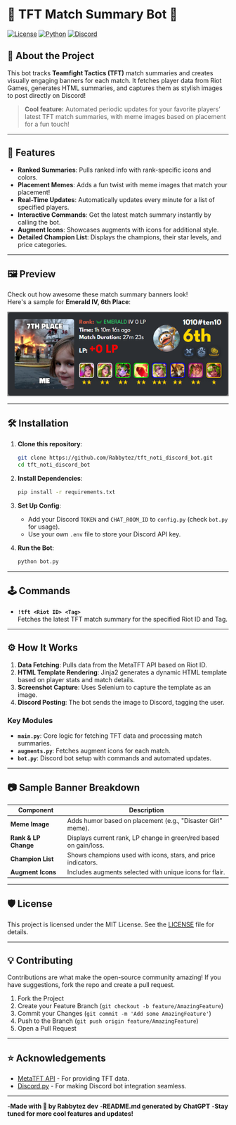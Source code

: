 
# 🌟 TFT Match Summary Bot 🌟

[![License](https://img.shields.io/badge/license-MIT-blue.svg)](https://opensource.org/licenses/MIT)
[![Python](https://img.shields.io/badge/python-3.8%2B-blue)](https://www.python.org/)
[![Discord](https://img.shields.io/badge/discord.js-v1.0-lightgrey)](https://discordpy.readthedocs.io/)

## 🚀 About the Project
This bot tracks **Teamfight Tactics (TFT)** match summaries and creates visually engaging banners for each match. It fetches player data from Riot Games, generates HTML summaries, and captures them as stylish images to post directly on Discord! 

> **Cool feature:** Automated periodic updates for your favorite players’ latest TFT match summaries, with meme images based on placement for a fun touch!

---

## 🌈 Features
- **Ranked Summaries**: Pulls ranked info with rank-specific icons and colors.
- **Placement Memes**: Adds a fun twist with meme images that match your placement!
- **Real-Time Updates**: Automatically updates every minute for a list of specified players.
- **Interactive Commands**: Get the latest match summary instantly by calling the bot.
- **Augment Icons**: Showcases augments with icons for additional style.
- **Detailed Champion List**: Displays the champions, their star levels, and price categories.

---

## 🖼️ Preview
Check out how awesome these match summary banners look!  
Here's a sample for **Emerald IV, 6th Place**:

![Match Summary Banner](match_summary_banner_BK2bew-gJ8LYl2K5WUekMhQz_6sKhxHSnJCggFcLvDH9p0Fmv3vJsm5_Ev1vESJr7UVEKTofh57ayQ.png)

---

## 🛠️ Installation

1. **Clone this repository**:
    ```bash
    git clone https://github.com/Rabbytez/tft_noti_discord_bot.git
    cd tft_noti_discord_bot
    ```

2. **Install Dependencies**:
    ```bash
    pip install -r requirements.txt
    ```

3. **Set Up Config**:
    - Add your Discord `TOKEN` and `CHAT_ROOM_ID` to `config.py` (check `bot.py` for usage).
    - Use your own `.env` file to store your Discord API key.

4. **Run the Bot**:
    ```bash
    python bot.py
    ```

---

## 🕹️ Commands

- **`!tft <Riot ID> <Tag>`**  
  Fetches the latest TFT match summary for the specified Riot ID and Tag.

---

## ⚙️ How It Works

1. **Data Fetching**: Pulls data from the MetaTFT API based on Riot ID.
2. **HTML Template Rendering**: Jinja2 generates a dynamic HTML template based on player stats and match details.
3. **Screenshot Capture**: Uses Selenium to capture the template as an image.
4. **Discord Posting**: The bot sends the image to Discord, tagging the user.

### Key Modules

- **`main.py`**: Core logic for fetching TFT data and processing match summaries.
- **`augments.py`**: Fetches augment icons for each match.
- **`bot.py`**: Discord bot setup with commands and automated updates.

---

## 📷 Sample Banner Breakdown

| **Component**         | **Description**                                              |
|-----------------------|--------------------------------------------------------------|
| **Meme Image**        | Adds humor based on placement (e.g., "Disaster Girl" meme).  |
| **Rank & LP Change**  | Displays current rank, LP change in green/red based on gain/loss. |
| **Champion List**     | Shows champions used with icons, stars, and price indicators. |
| **Augment Icons**     | Includes augments selected with unique icons for flair.      |

---

## 🛡️ License
This project is licensed under the MIT License. See the [LICENSE](LICENSE) file for details.

---

## 💡 Contributing
Contributions are what make the open-source community amazing! If you have suggestions, fork the repo and create a pull request.

1. Fork the Project
2. Create your Feature Branch (`git checkout -b feature/AmazingFeature`)
3. Commit your Changes (`git commit -m 'Add some AmazingFeature'`)
4. Push to the Branch (`git push origin feature/AmazingFeature`)
5. Open a Pull Request

---

## ⭐ Acknowledgements

- [MetaTFT API](https://www.metatft.com/) - For providing TFT data.
- [Discord.py](https://discordpy.readthedocs.io/) - For making Discord bot integration seamless.

---

-**Made with 💖 by Rabbytez dev**
-**README.md generated by ChatGPT**
-**Stay tuned for more cool features and updates!**
